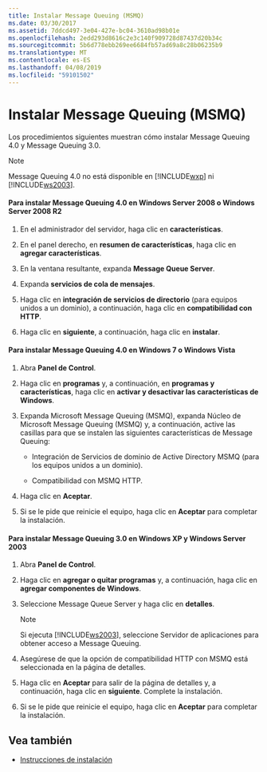 ```yaml
---
title: Instalar Message Queuing (MSMQ)
ms.date: 03/30/2017
ms.assetid: 7ddcd497-3e04-427e-bc04-3610ad98b01e
ms.openlocfilehash: 2edd293d8616c2e3c140f909728d87437d20b34c
ms.sourcegitcommit: 5b6d778ebb269ee6684fb57ad69a8c28b06235b9
ms.translationtype: MT
ms.contentlocale: es-ES
ms.lasthandoff: 04/08/2019
ms.locfileid: "59101502"
---
```

# <a name="installing-message-queuing-msmq"></a>Instalar Message Queuing (MSMQ)
Los procedimientos siguientes muestran cómo instalar Message Queuing 4.0 y Message Queuing 3.0.  
  
> [!NOTE]
>  Message Queuing 4.0 no está disponible en [!INCLUDE[wxp](../../../../includes/wxp-md.md)] ni [!INCLUDE[ws2003](../../../../includes/ws2003-md.md)].  
  
#### <a name="to-install-message-queuing-40-on-windows-server-2008-or-windows-server-2008-r2"></a>Para instalar Message Queuing 4.0 en Windows Server 2008 o Windows Server 2008 R2  
  
1.  En el administrador del servidor, haga clic en **características**.  
  
2.  En el panel derecho, en **resumen de características**, haga clic en **agregar características**.  
  
3.  En la ventana resultante, expanda **Message Queue Server**.  
  
4.  Expanda **servicios de cola de mensajes**.  
  
5.  Haga clic en **integración de servicios de directorio** (para equipos unidos a un dominio), a continuación, haga clic en **compatibilidad con HTTP**.  
  
6.  Haga clic en **siguiente**, a continuación, haga clic en **instalar**.  
  
#### <a name="to-install-message-queuing-40-on-windows-7-or-windows-vista"></a>Para instalar Message Queuing 4.0 en Windows 7 o Windows Vista  
  
1.  Abra **Panel de Control**.  
  
2.  Haga clic en **programas** y, a continuación, en **programas y características**, haga clic en **activar y desactivar las características de Windows**.  
  
3.  Expanda Microsoft Message Queuing (MSMQ), expanda Núcleo de Microsoft Message Queuing (MSMQ) y, a continuación, active las casillas para que se instalen las siguientes características de Message Queuing:  
  
    -   Integración de Servicios de dominio de Active Directory MSMQ (para los equipos unidos a un dominio).  
  
    -   Compatibilidad con MSMQ HTTP.  
  
4.  Haga clic en **Aceptar**.  
  
5.  Si se le pide que reinicie el equipo, haga clic en **Aceptar** para completar la instalación.  
  
#### <a name="to-install-message-queuing-30-on-windows-xp-and-windows-server-2003"></a>Para instalar Message Queuing 3.0 en Windows XP y Windows Server 2003  
  
1.  Abra **Panel de Control**.  
  
2.  Haga clic en **agregar o quitar programas** y, a continuación, haga clic en **agregar componentes de Windows**.  
  
3.  Seleccione Message Queue Server y haga clic en **detalles**.  
  
    > [!NOTE]
    >  Si ejecuta [!INCLUDE[ws2003](../../../../includes/ws2003-md.md)], seleccione Servidor de aplicaciones para obtener acceso a Message Queuing.  
  
4.  Asegúrese de que la opción de compatibilidad HTTP con MSMQ está seleccionada en la página de detalles.  
  
5.  Haga clic en **Aceptar** para salir de la página de detalles y, a continuación, haga clic en **siguiente**. Complete la instalación.  
  
6.  Si se le pide que reinicie el equipo, haga clic en **Aceptar** para completar la instalación.  
  
## <a name="see-also"></a>Vea también

- [Instrucciones de instalación](../../../../docs/framework/wcf/samples/set-up-instructions.md)
